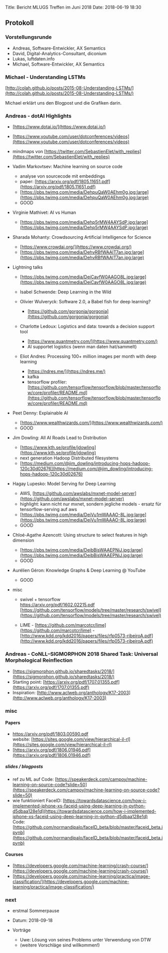 Title: Bericht MLUGS Treffen im Juni 2018
Date: 2018-06-19 18:30

## Protokoll

### Vorstellungsrunde

- Andreas, Software-Entwickler, AX Semantics
- David, Digital-Analytics-Consultant, diconium
- Lukas, luftdaten.info
- Michael, Software-Entwickler, AX Semantics


### Michael - Understanding LSTMs

[http://colah.github.io/posts/2015-08-Understanding-LSTMs/](http://colah.github.io/posts/2015-08-Understanding-LSTMs/)

Michael erklärt uns den Blogpost und die Grafiken darin.


### Andreas - dotAI Highlights

- [https://www.dotai.io/](https://www.dotai.io/)
- [https://www.youtube.com/user/dotconferences/videos](https://www.youtube.com/user/dotconferences/videos)
- mindmaps von [https://twitter.com/SebastienElet/with_replies](https://twitter.com/SebastienElet/with_replies)


- Vadim Markovtsev: Machine learning on source code

    - analyse von sourcecode mit embeddings
    - paper: [https://arxiv.org/pdf/1805.11651.pdf](https://arxiv.org/pdf/1805.11651.pdf)
    - [https://pbs.twimg.com/media/DehpuQaW0AEhm0g.jpg:large](https://pbs.twimg.com/media/DehpuQaW0AEhm0g.jpg:large)
    - GOOD


- Virginie Mathivet: AI vs Human

    - [https://pbs.twimg.com/media/Dehp5rMW4AAYSdP.jpg:large](https://pbs.twimg.com/media/Dehp5rMW4AAYSdP.jpg:large)


- Sharada Mohanty: Crowdsourcing Artificial Intelligence for Science

    - [https://www.crowdai.org/](https://www.crowdai.org/)
    - [https://pbs.twimg.com/media/DehvRBfWAAIT7an.jpg:large](https://pbs.twimg.com/media/DehvRBfWAAIT7an.jpg:large)


- Lightning talks

    - [https://pbs.twimg.com/media/DeiCavfW0AAGO8L.jpg:large](https://pbs.twimg.com/media/DeiCavfW0AAGO8L.jpg:large)
    - Isabel Schwende: Deep Learning in the Wild

    - Olivier Wulveryck: Software 2.0, a Babel fish for deep learning?

      - [https://github.com/gorgonia/gorgonia](https://github.com/gorgonia/gorgonia)

    - Charlotte Ledoux: Logistics and data: towards a decision support tool

        - [https://www.quantmetry.com/](https://www.quantmetry.com/)
        - AI supportet logistics (wenn man daten hat/sammelt)

    - Eliot Andres: Processing 100+ million images per month with deep learning

        - [https://ndres.me/](https://ndres.me/)
        - kafka
        - tensorflow profiler: [https://github.com/tensorflow/tensorflow/blob/master/tensorflow/core/profiler/README.md](https://github.com/tensorflow/tensorflow/blob/master/tensorflow/core/profiler/README.md)


- Peet Denny: Explainable AI

    - [https://www.wealthwizards.com/](https://www.wealthwizards.com/)
    - GOOD


- Jim Dowling: All AI Roads Lead to Distribution

    - [https://www.kth.se/profile/jdowling](https://www.kth.se/profile/jdowling)
    - next generation Hadoop Distributed filesystems
    - [https://medium.com/@jim_dowling/introducing-hops-hadoop-120c30d02676](https://medium.com/@jim_dowling/introducing-hops-hadoop-120c30d02676)


- Hagay Lupesko: Model Serving for Deep Learning

    - AWS, [https://github.com/awslabs/mxnet-model-server](https://github.com/awslabs/mxnet-model-server)
    - highlight: kann nicht nur mxnet, sondern jegliche models - ersatz für tensorflow-serving auf aws
    - [https://pbs.twimg.com/media/DeiVu1mWAAAO-8L.jpg:large](https://pbs.twimg.com/media/DeiVu1mWAAAO-8L.jpg:large)
    - GOOD


- Chloé-Agathe Azencott: Using structure to select features in high dimension

    - [https://pbs.twimg.com/media/DeibBisWAAEPNiJ.jpg:large](https://pbs.twimg.com/media/DeibBisWAAEPNiJ.jpg:large)
    - GOOD


- Aurélien Géron: Knowledge Graphs & Deep Learning @ YouTube

    - GOOD


- misc

    - swivel + tensorflow  
      [https://arxiv.org/pdf/1602.02215.pdf  ](https://arxiv.org/pdf/1602.02215.pdf)  
      [https://github.com/tensorflow/models/tree/master/research/swivel](https://github.com/tensorflow/models/tree/master/research/swivel)

    - LIME - [https://github.com/marcotcr/lime](https://github.com/marcotcr/lime)  -  [http://www.kdd.org/kdd2016/papers/files/rfp0573-ribeiroA.pdf](http://www.kdd.org/kdd2016/papers/files/rfp0573-ribeiroA.pdf)


### Andreas - CoNLL–SIGMORPHON 2018 Shared Task: Universal Morphological Reinflection

- [https://sigmorphon.github.io/sharedtasks/2018/](https://sigmorphon.github.io/sharedtasks/2018/)
- Starting point: [https://arxiv.org/pdf/1707.01355.pdf](https://arxiv.org/pdf/1707.01355.pdf)
- Inspiration: [http://www.aclweb.org/anthology/K17-2003](http://www.aclweb.org/anthology/K17-2003)


### misc

#### Papers

- [https://arxiv.org/pdf/1803.00590.pdf  ](https://arxiv.org/pdf/1803.00590.pdf)  
  website: [https://sites.google.com/view/hierarchical-il-rl](https://sites.google.com/view/hierarchical-il-rl)
- [https://arxiv.org/pdf/1806.01946.pdf](https://arxiv.org/pdf/1806.01946.pdf)

##### slides / blogposts

- ref zu ML auf Code: [https://speakerdeck.com/campoy/machine-learning-on-source-code?slide=50](https://speakerdeck.com/campoy/machine-learning-on-source-code?slide=50)
- wie funktioniert FaceID: [https://towardsdatascience.com/how-i-implemented-iphone-xs-faceid-using-deep-learning-in-python-d5dbaa128e1d](https://towardsdatascience.com/how-i-implemented-iphone-xs-faceid-using-deep-learning-in-python-d5dbaa128e1d)  
  Code: [https://github.com/normandipalo/faceID_beta/blob/master/faceid_beta.ipynb](https://github.com/normandipalo/faceID_beta/blob/master/faceid_beta.ipynb)

#### Courses

- [https://developers.google.com/machine-learning/crash-course/](https://developers.google.com/machine-learning/crash-course/)
- [https://developers.google.com/machine-learning/practica/image-classification/](https://developers.google.com/machine-learning/practica/image-classification/)

### next

- erstmal Sommerpause
- Datum: 2018-09-18
- Vorträge

    - Uwe: Lösung von seines Problems unter Verwendung von DTW
    - (weitere Vorschläge sind willkommen!)
